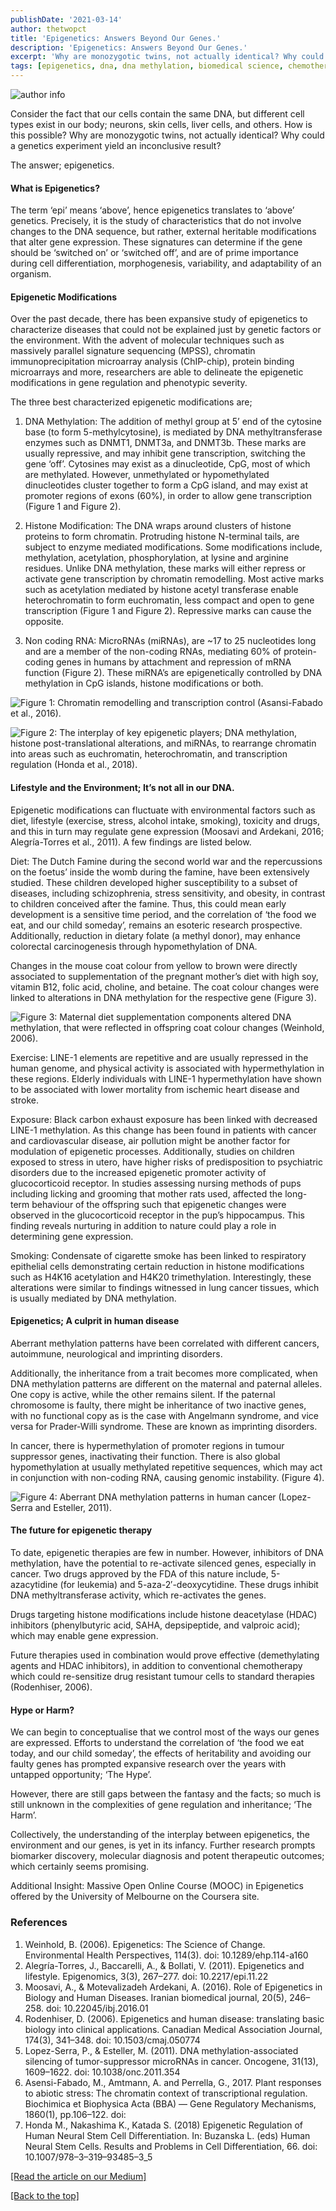 ```yaml
---
publishDate: '2021-03-14'
author: thetwopct
title: 'Epigenetics: Answers Beyond Our Genes.'
description: 'Epigenetics: Answers Beyond Our Genes.'
excerpt: 'Why are monozygotic twins, not actually identical? Why could a genetics experiment yield an inconclusive result? The answer; '
tags: [epigenetics, dna, dna methylation, biomedical science, chemotherapy]
---
```


![author info](https://miro.medium.com/v2/resize:fit:720/format:webp/1*xBYfwhJE3ffUwqucoWguCQ.jpeg)

Consider the fact that our cells contain the same DNA, but different cell types exist in our body; neurons, skin cells, liver cells, and others. How is this possible? Why are monozygotic twins, not actually identical? Why could a genetics experiment yield an inconclusive result?

The answer; epigenetics.

#### What is Epigenetics?

The term ‘epi’ means ‘above’, hence epigenetics translates to ‘above’ genetics. Precisely, it is the study of characteristics that do not involve changes to the DNA sequence, but rather, external heritable modifications that alter gene expression. These signatures can determine if the gene should be ‘switched on’ or ‘switched off’, and are of prime importance during cell differentiation, morphogenesis, variability, and adaptability of an organism.

#### Epigenetic Modifications

Over the past decade, there has been expansive study of epigenetics to characterize diseases that could not be explained just by genetic factors or the environment. With the advent of molecular techniques such as massively parallel signature sequencing (MPSS), chromatin immunoprecipitation microarray analysis (ChIP-chip), protein binding microarrays and more, researchers are able to delineate the epigenetic modifications in gene regulation and phenotypic severity.

The three best characterized epigenetic modifications are;

1. DNA Methylation: The addition of methyl group at 5’ end of the cytosine base (to form 5-methylcytosine), is mediated by DNA methyltransferase enzymes such as DNMT1, DNMT3a, and DNMT3b. These marks are usually repressive, and may inhibit gene transcription, switching the gene ‘off’. Cytosines may exist as a dinucleotide, CpG, most of which are methylated. However, unmethylated or hypomethylated dinucleotides cluster together to form a CpG island, and may exist at promoter regions of exons (60%), in order to allow gene transcription (Figure 1 and Figure 2).

2. Histone Modification: The DNA wraps around clusters of histone proteins to form chromatin. Protruding histone N-terminal tails, are subject to enzyme mediated modifications. Some modifications include, methylation, acetylation, phosphorylation, at lysine and arginine residues. Unlike DNA methylation, these marks will either repress or activate gene transcription by chromatin remodelling. Most active marks such as acetylation mediated by histone acetyl transferase enable heterochromatin to form euchromatin, less compact and open to gene transcription (Figure 1 and Figure 2). Repressive marks can cause the opposite.

3. Non coding RNA: MicroRNAs (miRNAs), are ~17 to 25 nucleotides long and are a member of the non-coding RNAs, mediating 60% of protein-coding genes in humans by attachment and repression of mRNA function (Figure 2). These miRNA’s are epigenetically controlled by DNA methylation in CpG islands, histone modifications or both.

![Figure 1: Chromatin remodelling and transcription control (Asansi-Fabado et al., 2016).](https://miro.medium.com/v2/resize:fit:640/format:webp/1*5hSwwb90IIWo__nru3UjOw.png)

![Figure 2: The interplay of key epigenetic players; DNA methylation, histone post-translational alterations, and miRNAs, to rearrange chromatin into areas such as euchromatin, heterochromatin, and transcription regulation (Honda et al., 2018).](https://miro.medium.com/v2/resize:fit:720/format:webp/1*1xF3wC5QQM2h_nF8lnBaWA.png)

#### Lifestyle and the Environment; It’s not all in our DNA.

Epigenetic modifications can fluctuate with environmental factors such as diet, lifestyle (exercise, stress, alcohol intake, smoking), toxicity and drugs, and this in turn may regulate gene expression (Moosavi and Ardekani, 2016; Alegría-Torres et al., 2011). A few findings are listed below.

Diet: The Dutch Famine during the second world war and the repercussions on the foetus’ inside the womb during the famine, have been extensively studied. These children developed higher susceptibility to a subset of diseases, including schizophrenia, stress sensitivity, and obesity, in contrast to children conceived after the famine. Thus, this could mean early development is a sensitive time period, and the correlation of ‘the food we eat, and our child someday’, remains an esoteric research prospective. Additionally, reduction in dietary folate (a methyl donor), may enhance colorectal carcinogenesis through hypomethylation of DNA.

Changes in the mouse coat colour from yellow to brown were directly associated to supplementation of the pregnant mother’s diet with high soy, vitamin B12, folic acid, choline, and betaine. The coat colour changes were linked to alterations in DNA methylation for the respective gene (Figure 3).


![Figure 3: Maternal diet supplementation components altered DNA methylation, that were reflected in offspring coat colour changes (Weinhold, 2006).](https://miro.medium.com/v2/resize:fit:720/format:webp/0*Fy-Q6mEEkwGnEjH9)

Exercise: LINE-1 elements are repetitive and are usually repressed in the human genome, and physical activity is associated with hypermethylation in these regions. Elderly individuals with LINE-1 hypermethylation have shown to be associated with lower mortality from ischemic heart disease and stroke.

Exposure: Black carbon exhaust exposure has been linked with decreased LINE-1 methylation. As this change has been found in patients with cancer and cardiovascular disease, air pollution might be another factor for modulation of epigenetic processes. Additionally, studies on children exposed to stress in utero, have higher risks of predisposition to psychiatric disorders due to the increased epigenetic promoter activity of glucocorticoid receptor. In studies assessing nursing methods of pups including licking and grooming that mother rats used, affected the long-term behaviour of the offspring such that epigenetic changes were observed in the glucocorticoid receptor in the pup’s hippocampus. This finding reveals nurturing in addition to nature could play a role in determining gene expression.

Smoking: Condensate of cigarette smoke has been linked to respiratory epithelial cells demonstrating certain reduction in histone modifications such as H4K16 acetylation and H4K20 trimethylation. Interestingly, these alterations were similar to findings witnessed in lung cancer tissues, which is usually mediated by DNA methylation.

#### Epigenetics; A culprit in human disease

Aberrant methylation patterns have been correlated with different cancers, autoimmune, neurological and imprinting disorders.

Additionally, the inheritance from a trait becomes more complicated, when DNA methylation patterns are different on the maternal and paternal alleles. One copy is active, while the other remains silent. If the paternal chromosome is faulty, there might be inheritance of two inactive genes, with no functional copy as is the case with Angelmann syndrome, and vice versa for Prader-Willi syndrome. These are known as imprinting disorders.

In cancer, there is hypermethylation of promoter regions in tumour suppressor genes, inactivating their function. There is also global hypomethylation at usually methylated repetitive sequences, which may act in conjunction with non-coding RNA, causing genomic instability. (Figure 4).

![Figure 4: Aberrant DNA methylation patterns in human cancer (Lopez-Serra and Esteller, 2011).](https://miro.medium.com/v2/resize:fit:640/format:webp/0*nF1G32UvnbbzIW9Z)

#### The future for epigenetic therapy

To date, epigenetic therapies are few in number. However, inhibitors of DNA methylation, have the potential to re-activate silenced genes, especially in cancer. Two drugs approved by the FDA of this nature include, 5-azacytidine (for leukemia) and 5-aza-2′-deoxycytidine. These drugs inhibit DNA methyltransferase activity, which re-activates the genes.

Drugs targeting histone modifications include histone deacetylase (HDAC) inhibitors (phenylbutyric acid, SAHA, depsipeptide, and valproic acid); which may enable gene expression.

Future therapies used in combination would prove effective (demethylating agents and HDAC inhibitors), in addition to conventional chemotherapy which could re-sensitize drug resistant tumour cells to standard therapies (Rodenhiser, 2006).

#### Hype or Harm?

We can begin to conceptualise that we control most of the ways our genes are expressed. Efforts to understand the correlation of ‘the food we eat today, and our child someday’, the effects of heritability and avoiding our faulty genes has prompted expansive research over the years with untapped opportunity; ‘The Hype’.

However, there are still gaps between the fantasy and the facts; so much is still unknown in the complexities of gene regulation and inheritance; ‘The Harm’.

Collectively, the understanding of the interplay between epigenetics, the environment and our genes, is yet in its infancy. Further research prompts biomarker discovery, molecular diagnosis and potent therapeutic outcomes; which certainly seems promising.

Additional Insight: Massive Open Online Course (MOOC) in Epigenetics offered by the University of Melbourne on the Coursera site.

### References

1. Weinhold, B. (2006). Epigenetics: The Science of Change. Environmental Health Perspectives, 114(3). doi: 10.1289/ehp.114-a160
2. Alegría-Torres, J., Baccarelli, A., & Bollati, V. (2011). Epigenetics and lifestyle. Epigenomics, 3(3), 267–277. doi: 10.2217/epi.11.22
3. Moosavi, A., & Motevalizadeh Ardekani, A. (2016). Role of Epigenetics in Biology and Human Diseases. Iranian biomedical journal, 20(5), 246–258. doi: 10.22045/ibj.2016.01
4. Rodenhiser, D. (2006). Epigenetics and human disease: translating basic biology into clinical applications. Canadian Medical Association Journal, 174(3), 341–348. doi: 10.1503/cmaj.050774
5. Lopez-Serra, P., & Esteller, M. (2011). DNA methylation-associated silencing of tumor-suppressor microRNAs in cancer. Oncogene, 31(13), 1609–1622. doi: 10.1038/onc.2011.354
6. Asensi-Fabado, M., Amtmann, A. and Perrella, G., 2017. Plant responses to abiotic stress: The chromatin context of transcriptional regulation. Biochimica et Biophysica Acta (BBA) — Gene Regulatory Mechanisms, 1860(1), pp.106–122. doi:
7. Honda M., Nakashima K., Katada S. (2018) Epigenetic Regulation of Human Neural Stem Cell Differentiation. In: Buzanska L. (eds) Human Neural Stem Cells. Results and Problems in Cell Differentiation, 66. doi: 10.1007/978–3–319–93485–3_5


[[Read the article on our Medium]](https://benzymeventures.medium.com/xenobots-the-first-living-self-healing-robots-in-the-world-112d5960bbb9)

[[Back to the top]](#top)
